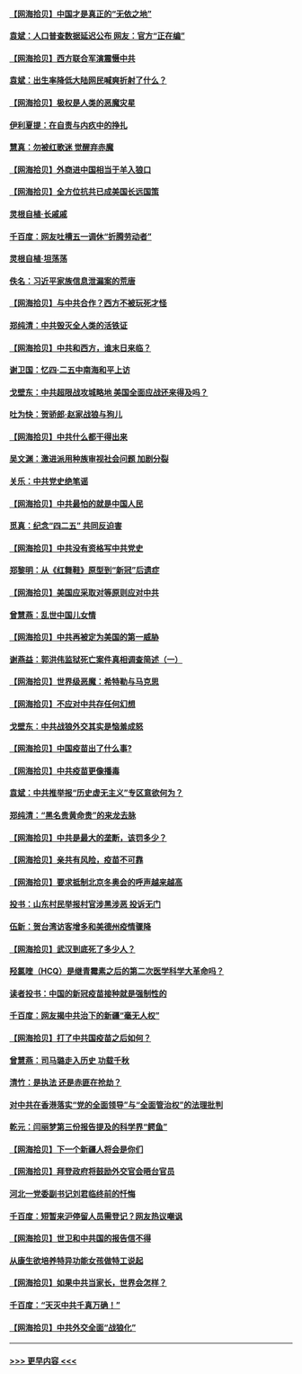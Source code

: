#### [【网海拾贝】中国才是真正的“无依之地”](../pages/nsc993/n12915845.md?t=04301801) 
#### [袁斌：人口普查数据延迟公布 网友：官方“正在编”](../pages/nsc993/n12915748.md?t=04301801) 
#### [【网海拾贝】西方联合军演震慑中共](../pages/nsc993/n12913466.md?t=04301801) 
#### [袁斌：出生率降低大陆网民喊爽折射了什么？](../pages/nsc993/n12913365.md?t=04301801) 
#### [【网海拾贝】极权是人类的恶魔灾星](../pages/nsc993/n12910697.md?t=04301801) 
#### [伊利夏提：在自责与内疚中的挣扎](../pages/nsc993/n12910493.md?t=04301801) 
#### [慧真：勿被红歌迷 觉醒弃赤魔](../pages/nsc993/n12910485.md?t=04301801) 
#### [【网海拾贝】外商进中国相当于羊入狼口](../pages/nsc993/n12908274.md?t=04301801) 
#### [【网海拾贝】全方位抗共已成美国长远国策](../pages/nsc993/n12906878.md?t=04301801) 
#### [灵根自植‧长戚戚](../pages/nsc993/n12905585.md?t=04301801) 
#### [千百度：网友吐槽五一调休“折腾劳动者”](../pages/nsc993/n12905934.md?t=04301801) 
#### [灵根自植‧坦荡荡](../pages/nsc993/n12905562.md?t=04301801) 
#### [佚名：习近平家族信息泄漏案的荒唐](../pages/nsc993/n12904705.md?t=04301801) 
#### [【网海拾贝】与中共合作？西方不被玩死才怪](../pages/nsc993/n12903873.md?t=04301801) 
#### [郑纯清：中共毁灭全人类的活铁证](../pages/nsc993/n12903785.md?t=04301801) 
#### [【网海拾贝】中共和西方，谁末日来临？](../pages/nsc993/n12903482.md?t=04301801) 
#### [谢卫国：忆四‧二五中南海和平上访](../pages/nsc993/n12902192.md?t=04301801) 
#### [戈壁东：中共超限战攻城略地 美国全面应战还来得及吗？](../pages/nsc993/n12902297.md?t=04301801) 
#### [吐为快：贺骄郎‧赵家战狼与狗儿](../pages/nsc993/n12902280.md?t=04301801) 
#### [【网海拾贝】中共什么都干得出来](../pages/nsc993/n12897500.md?t=04301801) 
#### [吴文渊：激进派用种族审视社会问题 加剧分裂](../pages/nsc993/n12893881.md?t=04301801) 
#### [关乐：中共党史绝笔谣](../pages/nsc993/n12897270.md?t=04301801) 
#### [【网海拾贝】中共最怕的就是中国人民](../pages/nsc993/n12894705.md?t=04301801) 
#### [觅真：纪念“四二五” 共同反迫害](../pages/nsc993/n12894553.md?t=04301801) 
#### [【网海拾贝】中共没有资格写中共党史](../pages/nsc993/n12892231.md?t=04301801) 
#### [郑黎明：从《红舞鞋》原型到“新冠”后遗症](../pages/nsc993/n12890469.md?t=04301801) 
#### [【网海拾贝】美国应采取对等原则应对中共](../pages/nsc993/n12889176.md?t=04301801) 
#### [曾慧燕：乱世中国儿女情](../pages/nsc993/n12887931.md?t=04301801) 
#### [【网海拾贝】中共再被定为美国的第一威胁](../pages/nsc993/n12887580.md?t=04301801) 
#### [谢燕益：郭洪伟监狱死亡案件真相调查简述（一）](../pages/nsc993/n12885648.md?t=04301801) 
#### [【网海拾贝】世界级恶魔：希特勒与马克思](../pages/nsc993/n12884062.md?t=04301801) 
#### [【网海拾贝】不应对中共存任何幻想](../pages/nsc993/n12881460.md?t=04301801) 
#### [戈壁东：中共战狼外交其实是恼羞成怒](../pages/nsc993/n12880392.md?t=04301801) 
#### [【网海拾贝】中国疫苗出了什么事?](../pages/nsc993/n12879124.md?t=04301801) 
#### [【网海拾贝】中共疫苗更像播毒](../pages/nsc993/n12876631.md?t=04301801) 
#### [袁斌：中共推举报“历史虚无主义”专区意欲何为？](../pages/nsc993/n12876530.md?t=04301801) 
#### [郑纯清：“黑名贵黄命贵”的来龙去脉](../pages/nsc993/n12875589.md?t=04301801) 
#### [【网海拾贝】中共是最大的垄断，该罚多少？](../pages/nsc993/n12874006.md?t=04301801) 
#### [【网海拾贝】亲共有风险，疫苗不可靠](../pages/nsc993/n12872224.md?t=04301801) 
#### [【网海拾贝】要求抵制北京冬奥会的呼声越来越高](../pages/nsc993/n12868962.md?t=04301801) 
#### [投书：山东村民举报村官涉黑涉恶 投诉无门](../pages/nsc993/n12869726.md?t=04301801) 
#### [伍新：贺台湾访客增多和美德州疫情骤降](../pages/nsc993/n12865651.md?t=04301801) 
#### [【网海拾贝】武汉到底死了多少人？](../pages/nsc993/n12863707.md?t=04301801) 
#### [羟氯喹（HCQ）是继青霉素之后的第二次医学科学大革命吗？](../pages/nsc993/n12638564.md?t=04301801) 
#### [读者投书：中国的新冠疫苗接种就是强制性的](../pages/nsc993/n12859932.md?t=04301801) 
#### [千百度：网友揭中共治下的新疆“毫无人权”](../pages/nsc993/n12858385.md?t=04301801) 
#### [【网海拾贝】打了中共国疫苗之后如何？](../pages/nsc993/n12857866.md?t=04301801) 
#### [曾慧燕：司马璐走入历史 功载千秋](../pages/nsc993/n12856996.md?t=04301801) 
#### [清竹：是执法 还是赤匪在抢劫？](../pages/nsc993/n12856952.md?t=04301801) 
#### [对中共在香港落实“党的全面领导”与“全面管治权”的法理批判](../pages/nsc993/n12856929.md?t=04301801) 
#### [乾元：闫丽梦第三份报告提及的科学界“鳄鱼”](../pages/nsc993/n12855985.md?t=04301801) 
#### [【网海拾贝】下一个新疆人将会是你们](../pages/nsc993/n12855864.md?t=04301801) 
#### [【网海拾贝】拜登政府将鼓励外交官会晤台官员](../pages/nsc993/n12853615.md?t=04301801) 
#### [河北一党委副书记刘君临终前的忏悔](../pages/nsc993/n12849420.md?t=04301801) 
#### [千百度：短暂来沪停留人员需登记？网友热议嘲讽](../pages/nsc993/n12853497.md?t=04301801) 
#### [【网海拾贝】世卫和中共国的报告信不得](../pages/nsc993/n12850902.md?t=04301801) 
#### [从康生欲培养特异功能女孩做特工说起](../pages/nsc993/n12849289.md?t=04301801) 
#### [【网海拾贝】如果中共当家长，世界会怎样？](../pages/nsc993/n12848436.md?t=04301801) 
#### [千百度：“天灭中共千真万确！”](../pages/nsc993/n12845659.md?t=04301801) 
#### [【网海拾贝】中共外交全面“战狼化”](../pages/nsc993/n12845607.md?t=04301801) 

----
#### [ >>> 更早内容 <<< ](../indexes/nsc993-earlier.md)
